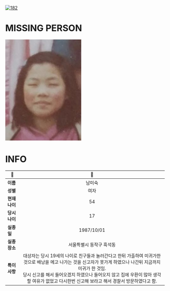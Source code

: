 [![182](https://img.shields.io/badge/%EC%8B%A4%EC%A2%85%EC%8B%A0%EA%B3%A0%EB%8A%94%20%EA%B5%AD%EB%B2%88%EC%97%86%EC%9D%B4-182-blue)](http://safe182.go.kr/index.do)

# MISSING PERSON

<img src="./missing_person.jpg">

# INFO

|🔑|💎|
|--|:--:|
|**이름**|남미숙|
|**성별**|여자|
|**현재 나이**|54|
|**당시 나이**|17|
|**실종일**|1987/10/01|
|**실종 장소**|서울특별시 동작구 흑석동 |
|**특이사항**|대상자는 당시 19세의 나이로 친구들과 놀러간다고 한뒤 가출하여 미귀가한 것으로 배낭을 메고 나가는 것을 신고자가 못가게 하였으나 나간뒤 지금까지 미귀가 한 것임.</br>당시 신고를 해서 들어오겠지 하였으나 들어오지 않고 집에 우환이 많아 생각할 여유가 없었고 다시한번 신고해 보라고 해서 경찰서 방문하였다고 함.|
